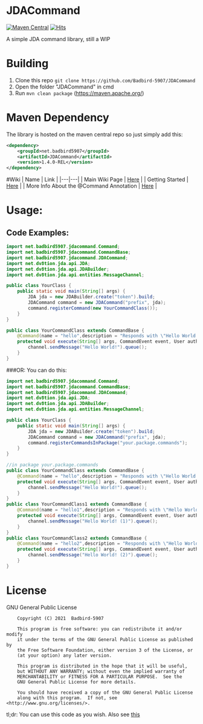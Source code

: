 # JDACommand
[![Maven Central](https://img.shields.io/maven-central/v/net.badbird5907/JDACommand.svg?label=Maven%20Central&style=for-the-badge)](https://search.maven.org/search?q=g:%22net.badbird5907%22%20AND%20a:%22JDACommand%22)
[![Hits](https://hits.seeyoufarm.com/api/count/incr/badge.svg?url=https%3A%2F%2Fgithub.com%2FBadbird-5907%2FJDACommand&count_bg=%236EFF00&title_bg=%23555555&icon=&icon_color=%23E7E7E7&title=Views+%28as+of+21%2F05%2F06%29&edge_flat=true)](https://hits.seeyoufarm.com)

A simple JDA command library, still a WIP
# Building
1. Clone this repo `git clone https://github.com/Badbird-5907/JDACommand`
2. Open the folder "JDACommand" in cmd
3. Run `mvn clean package` (https://maven.apache.org/)

# Maven Dependency
The library is hosted on the maven central repo so just simply add this:
```xml
<dependency>
    <groupId>net.badbird5907</groupId>
    <artifactId>JDACommand</artifactId>
    <version>1.4.0-REL</version>
</dependency>
```
#Wiki
|  Name  |  Link  |
|---|---|
|  Main Wiki Page  |  [Here](https://github.com/Badbird-5907/JDACommand/wiki)  |
|  Getting Started  |  [Here](https://github.com/Badbird-5907/JDACommand/wiki/Getting-Started)  |
|  More Info About the @Command Annotation  |  [Here](https://github.com/Badbird-5907/JDACommand/wiki/Getting-Started)  |


# Usage:

## Code Examples:

```java
import net.badbird5907.jdacommand.Command;
import net.badbird5907.jdacommand.CommandBase;
import net.badbird5907.jdacommand.JDACommand;
import net.dv8tion.jda.api.JDA;
import net.dv8tion.jda.api.JDABuilder;
import net.dv8tion.jda.api.entities.MessageChannel;

public class YourClass {
    public static void main(String[] args) {
        JDA jda = new JDABuilder.create("token").build;
        JDACommand command = new JDACommand("prefix", jda);
        command.registerCommand(new YourCommandClass());
    }
}

public class YourCommandClass extends CommandBase {
    @Command(name = "hello",description = "Responds with \"Hello World!\"")
    protected void execute(String[] args, CommandEvent event, User author, Member member, Guild guild, MessageChannel channel) {
        channel.sendMessage("Hello World!").queue();
    }
}
```
###OR:
You can do this:
```java
import net.badbird5907.jdacommand.Command;
import net.badbird5907.jdacommand.CommandBase;
import net.badbird5907.jdacommand.JDACommand;
import net.dv8tion.jda.api.JDA;
import net.dv8tion.jda.api.JDABuilder;
import net.dv8tion.jda.api.entities.MessageChannel;

public class YourClass {
    public static void main(String[] args) {
        JDA jda = new JDABuilder.create("token").build;
        JDACommand command = new JDACommand("prefix", jda);
        command.registerCommandsInPackage("your.package.commands");
    }
}

//in package your.package.commands
public class YourCommandClass extends CommandBase {
    @Command(name = "hello",description = "Responds with \"Hello World!\"")
    protected void execute(String[] args, CommandEvent event, User author, Member member, Guild guild, MessageChannel channel) {
        channel.sendMessage("Hello World!").queue();
    }
}
public class YourCommandClass1 extends CommandBase {
    @Command(name = "hello1",description = "Responds with \"Hello World!\"")
    protected void execute(String[] args, CommandEvent event, User author, Member member, Guild guild, MessageChannel channel) {
        channel.sendMessage("Hello World! (1)").queue();
    }
}
public class YourCommandClass2 extends CommandBase {
    @Command(name = "hello2",description = "Responds with \"Hello World!\"")
    protected void execute(String[] args, CommandEvent event, User author, Member member, Guild guild, MessageChannel channel) {
        channel.sendMessage("Hello World! (2)").queue();
    }
}
```


# License
GNU General Public License
```
    Copyright (C) 2021  Badbird-5907

    This program is free software: you can redistribute it and/or modify
    it under the terms of the GNU General Public License as published by
    the Free Software Foundation, either version 3 of the License, or
    (at your option) any later version.

    This program is distributed in the hope that it will be useful,
    but WITHOUT ANY WARRANTY; without even the implied warranty of
    MERCHANTABILITY or FITNESS FOR A PARTICULAR PURPOSE.  See the
    GNU General Public License for more details.

    You should have received a copy of the GNU General Public License
    along with this program.  If not, see <http://www.gnu.org/licenses/>.
```
tl;dr: You can use this code as you wish.
Also see [this](https://github.com/Badbird-5907/JDACommand/blob/master/license.md)
